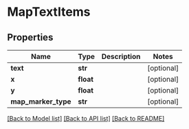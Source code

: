 # MapTextItems

## Properties
Name | Type | Description | Notes
------------ | ------------- | ------------- | -------------
**text** | **str** |  | [optional] 
**x** | **float** |  | [optional] 
**y** | **float** |  | [optional] 
**map_marker_type** | **str** |  | [optional] 

[[Back to Model list]](../README.md#documentation-for-models) [[Back to API list]](../README.md#documentation-for-api-endpoints) [[Back to README]](../README.md)

